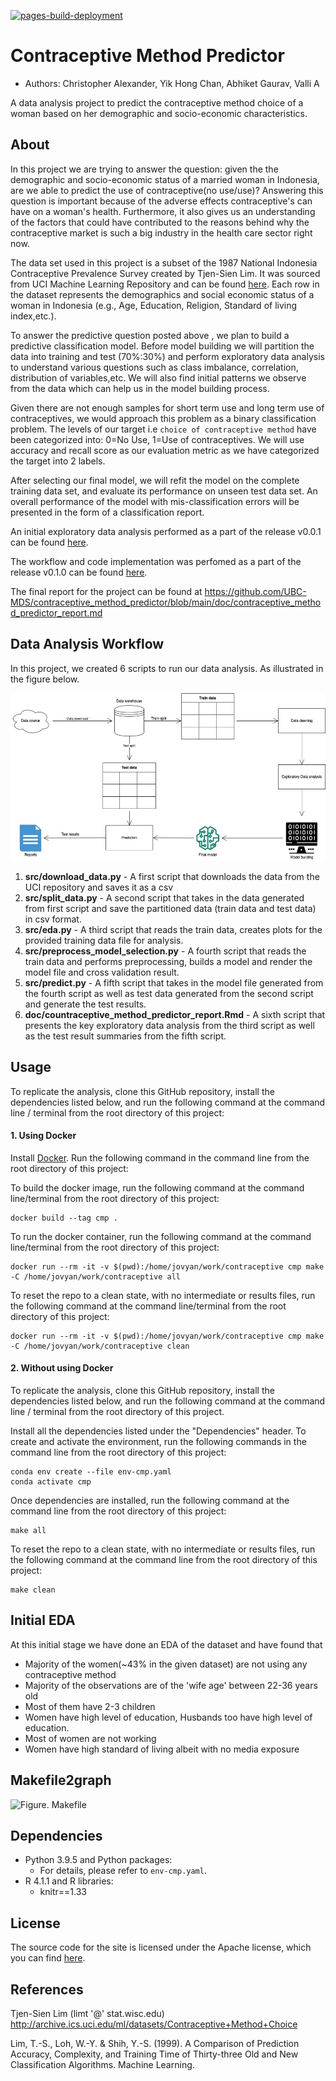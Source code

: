 [![pages-build-deployment](https://github.com/christopheralex/contraceptive_method_predictor/actions/workflows/pages/pages-build-deployment/badge.svg)](https://github.com/christopheralex/contraceptive_method_predictor/actions/workflows/pages/pages-build-deployment)
# Contraceptive Method Predictor 

-   Authors: Christopher Alexander, Yik Hong Chan, Abhiket Gaurav, Valli A

A data analysis project to predict the contraceptive method choice of a woman based on her demographic and socio-economic characteristics.

## About

In this project we are trying to answer the question: given the the demographic and socio-economic status of a married woman in Indonesia, are we able to predict the use of contraceptive(no use/use)? Answering this question is important because of the adverse effects contraceptive's can have on a woman's health. Furthermore, it also gives us an understanding of the factors that could have contributed to the reasons behind why the contraceptive market is such a big industry in the health care sector right now.

The data set used in this project is a subset of the 1987 National Indonesia Contraceptive Prevalence Survey created by Tjen-Sien Lim. It was sourced from UCI Machine Learning Repository and can be found [here](http://archive.ics.uci.edu/ml/datasets/Contraceptive+Method+Choice). Each row in the dataset represents the demographics and social economic status of a woman in Indonesia (e.g., Age, Education, Religion, Standard of living index,etc.).

To answer the predictive question posted above , we plan to build a predictive classification model. Before model building we will partition the data into training and test (70%:30%) and perform exploratory data analysis to understand various questions such as class imbalance, correlation, distribution of variables,etc. We will also find initial patterns we observe from the data which can help us in the model building process.

Given there are not enough samples for short term use and long term use of contraceptives, we would approach this problem as a binary classification problem. The levels of our target i.e `choice of contraceptive method` have been categorized into: 0=No Use, 1=Use of contraceptives. We will use accuracy and recall score as our evaluation metric as we have categorized the target into 2 labels.

After selecting our final model, we will refit the model on the complete training data set, and evaluate its performance on unseen test data set. An overall performance of the model with mis-classification errors will be presented in the form of a classification report.

An initial exploratory data analysis performed as a part of the release v0.0.1 can be found [here](https://github.com/UBC-MDS/contraceptive_method_predictor/blob/main/src/eda.ipynb).

The workflow and code implementation was perfomed as a part of the release v0.1.0 can be found [here](https://github.com/UBC-MDS/contraceptive_method_predictor/releases/tag/v0.1.0).

The final report for the project can be found at <https://github.com/UBC-MDS/contraceptive_method_predictor/blob/main/doc/contraceptive_method_predictor_report.md>

## Data Analysis Workflow

In this project, we created 6 scripts to run our data analysis. As illustrated in the figure below.

![Figure 1. Data Analysis Flow Chart](doc/flow_chart.jpg)

1.  **src/download_data.py** - A first script that downloads the data from the UCI repository and saves it as a csv
2.  **src/split_data.py** - A second script that takes in the data generated from first script and save the partitioned data (train data and test data) in csv format.
3.  **src/eda.py** - A third script that reads the train data, creates plots for the provided training data file for analysis.
4.  **src/preprocess_model_selection.py** - A fourth script that reads the train data and performs preprocessing, builds a model and render the model file and cross validation result.
5.  **src/predict.py** - A fifth script that takes in the model file generated from the fourth script as well as test data generated from the second script and generate the test results.
6.  **doc/countraceptive_method_predictor_report.Rmd** - A sixth script that presents the key exploratory data analysis from the third script as well as the test result summaries from the fifth script.

## Usage

To replicate the analysis, clone this GitHub repository, install the dependencies listed below, and run the following command at the command line / terminal from the root directory of this project:

#### 1. Using Docker

Install [Docker](https://www.docker.com/get-started). Run the following command in the command line from the root directory of this project:

To build the docker image, run the following command at the command line/terminal from the root directory of this project:

    docker build --tag cmp .

To run the docker container, run the following command at the command line/terminal from the root directory of this project:

    docker run --rm -it -v $(pwd):/home/jovyan/work/contraceptive cmp make -C /home/jovyan/work/contraceptive all

To reset the repo to a clean state, with no intermediate or results files, run the following command at the command line/terminal from the root directory of this project:

    docker run --rm -it -v $(pwd):/home/jovyan/work/contraceptive cmp make -C /home/jovyan/work/contraceptive clean

#### 2. Without using Docker

To replicate the analysis, clone this GitHub repository, install the dependencies listed below, and run the following command at the command line / terminal from the root directory of this project.

Install all the dependencies listed under the "Dependencies" header. To create and activate the environment, run the following commands in the command line from the root directory of this project:

``` shell
conda env create --file env-cmp.yaml
conda activate cmp
```

Once dependencies are installed, run the following command at the command line from the root directory of this project:

``` shell
make all
```

To reset the repo to a clean state, with no intermediate or results files, run the following command at the command line from the root directory of this project:

``` shell
make clean
```

## Initial EDA

At this initial stage we have done an EDA of the dataset and have found that

-   Majority of the women(\~43% in the given dataset) are not using any contraceptive method
-   Majority of the observations are of the 'wife age' between 22-36 years old
-   Most of them have 2-3 children
-   Women have high level of education, Husbands too have high level of education.
-   Most of women are not working
-   Women have high standard of living albeit with no media exposure

## Makefile2graph

![Figure. Makefile](diagram.png)

## Dependencies
  - Python 3.9.5 and Python packages:
    - For details, please refer to `env-cmp.yaml`.
  - R 4.1.1 and R libraries:
    - knitr==1.33

## License

The source code for the site is licensed under the Apache license, which you can find [here](https://github.com/UBC-MDS/contraceptive_method_predictor/blob/main/LICENSE).

## References

Tjen-Sien Lim (limt '\@' stat.wisc.edu) <http://archive.ics.uci.edu/ml/datasets/Contraceptive+Method+Choice>

Lim, T.-S., Loh, W.-Y. & Shih, Y.-S. (1999). A Comparison of Prediction Accuracy, Complexity, and Training Time of Thirty-three Old and New Classification Algorithms. Machine Learning.
